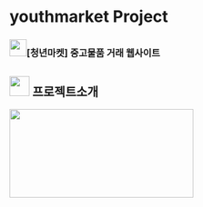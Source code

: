 # youthmarket Project
### <img src="https://github.com/user-attachments/assets/74a60ca1-377d-484f-b9df-fc168bac2895"  width="30px" height="30px">[청년마켓] 중고물품 거래 웹사이트


## <img src="https://user-images.githubusercontent.com/113049166/222699301-ce14e886-186b-4241-91fc-132ba832cbe9.png" width="35px" height="35px"> 프로젝트소개

<img src="https://github.com/user-attachments/assets/d8f9e665-56dc-4ae9-94a7-11bf1ad82bf2" width="80%" height="20%">
